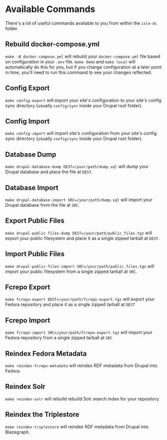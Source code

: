 # Available Commands

There's a lot of useful commands available to you from within the `isle-dc` folder.

## Rebuild docker-compose.yml

`make -B docker-compose.yml` will rebuild your `docker-compose.yml` file based on configuration in your `.env` file.  `make demo` and `make local` will automatically do this for you, but if you change configuration at a later point in time, you'll need to run this command to see your changes reflected.

## Config Export

`make config-export` will export your site's configuration to your site's config sync directory (usually `config/sync` inside your Drupal root folder).

## Config Import

`make config-import` will import site's configuration from your site's config sync directory (usually `config/sync` inside your Drupal root folder).

## Database Dump

`make drupal-database-dump DEST=/your/path/dump.sql` will dump your Drupal database and place the file at `DEST`.

## Database Import

`make drupal-database-import SRC=/your/path/dump.sql` will import your Drupal database from the file at `SRC`.

## Export Public Files

`make drupal-public-files-dump DEST=/your/path/public_files.tgz` will export your public filesystem and place it as a single zipped tarball at `DEST`. 

## Import Public Files

`make drupal-public-files-import SRC=/your/path/public_files.tgz` will import your public filesystem from a single zipped tarball at `SRC`. 

## Fcrepo Export

`make fcrepo-export DEST=/your/path/fcrepo-export.tgz` will export your Fedora repository and place it as a single zipped tarball at `DEST`

## Fcrepo Import

`make fcrepo-import SRC=/your/path/fcrepo-export.tgz` will import your Fedora repository from a single zipped tarball at `SRC`

## Reindex Fedora Metadata
  
`make reindex-fcrepo-metadata` will reindex RDF metadata from Drupal into Fedora.

## Reindex Solr
`make reindex-solr` will rebuild rebuild Solr search index for your repository. 

## Reindex the Triplestore

`make reindex-triplestore` will reindex RDF metadata from Drupal into Blazegraph. 

